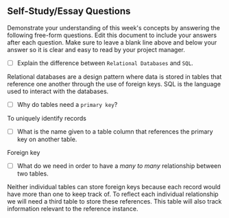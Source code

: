 ## Self-Study/Essay Questions

Demonstrate your understanding of this week's concepts by answering the following free-form questions. Edit this document to include your answers after each question. Make sure to leave a blank line above and below your answer so it is clear and easy to read by your project manager.

- [ ] Explain the difference between `Relational Databases` and `SQL`.

Relational databases are a design pattern where data is stored in tables that reference one another through the use of foreign keys. SQL is the language used to interact with the databases. 

- [ ] Why do tables need a `primary key`?

To uniquely identify records

- [ ] What is the name given to a table column that references the primary key on another table.

Foreign key

- [ ] What do we need in order to have a _many to many_ relationship between two tables.

Neither individual tables can store foreign keys because each record would have more than one to keep track of. To reflect each individual relationship we will need a third table to store these references. This table will also track information relevant to the reference instance. 